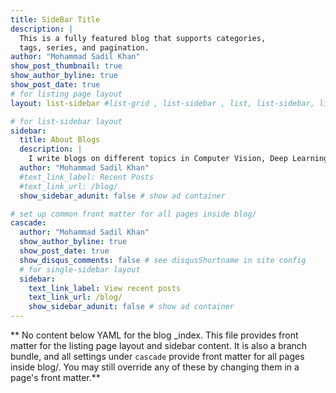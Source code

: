 ```yaml
---
title: SideBar Title
description: |
  This is a fully featured blog that supports categories, 
  tags, series, and pagination.
author: "Mohammad Sadil Khan"
show_post_thumbnail: true
show_author_byline: true
show_post_date: true
# for listing page layout
layout: list-sidebar #list-grid , list-sidebar , list, list-sidebar, list-grid

# for list-sidebar layout
sidebar: 
  title: About Blogs
  description: |
    I write blogs on different topics in Computer Vision, Deep Learning and Programming Languages.
  author: "Mohammad Sadil Khan"
  #text_link_label: Recent Posts
  #text_link_url: /blog/
  show_sidebar_adunit: false # show ad container

# set up common front matter for all pages inside blog/
cascade:
  author: "Mohammad Sadil Khan"
  show_author_byline: true
  show_post_date: true
  show_disqus_comments: false # see disqusShortname in site config
  # for single-sidebar layout
  sidebar:
    text_link_label: View recent posts
    text_link_url: /blog/
    show_sidebar_adunit: false # show ad container
---
```


** No content below YAML for the blog _index. This file provides front matter for the listing page layout and sidebar content. It is also a branch bundle, and all settings under `cascade` provide front matter for all pages inside blog/. You may still override any of these by changing them in a page's front matter.**
